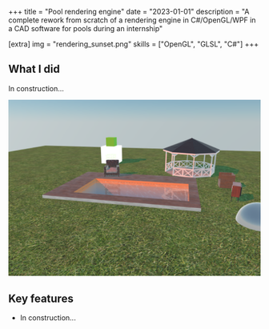 +++
title = "Pool rendering engine"
date = "2023-01-01"
description = "A complete rework from scratch of a rendering engine in C#/OpenGL/WPF in a CAD software for pools during an internship"

[extra]
img = "rendering_sunset.png"
skills = ["OpenGL", "GLSL", "C#"]
+++

## What I did

In construction...

![Render](/img/backbuffer_color.png)

## Key features

- In construction...